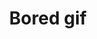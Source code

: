 ---
title: Bored gif
publishdate: 2017-01-07
weight: 12
isbg: true
bgurl: http://i.giphy.com/5wWf7GSbE2dso4tfsju.gif
---